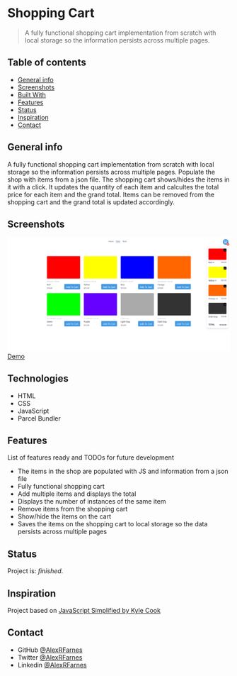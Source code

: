# Shopping Cart

> A fully functional shopping cart implementation from scratch with local storage so the information persists across multiple pages.

## Table of contents

- [General info](#general-info)
- [Screenshots](#screenshots)
- [Built With](#built-with)
- [Features](#features)
- [Status](#status)
- [Inspiration](#inspiration)
- [Contact](#contact)

## General info

A fully functional shopping cart implementation from scratch with local storage so the information persists across multiple pages. Populate the shop with items from a json file. The shopping cart shows/hides the items in it with a click. It updates the quantity of each item and calcultes the total price for each item and the grand total. Items can be removed from the shopping cart and the grand total is updated accordingly. 

## Screenshots

![Screenshot_2021-05-24 Store](https://github.com/AlexRFarnes/shopping-cart/blob/main/image/Screenshot_2021-05-24%20Store.png)
[Demo](https://laughing-chandrasekhar-d23771.netlify.app)

## Technologies

- HTML
- CSS
- JavaScript
- Parcel Bundler

## Features

List of features ready and TODOs for future development

- The items in the shop are populated with JS and information from a json file
- Fully functional shopping cart
- Add multiple items and displays the total
- Displays the number of instances of the same item
- Remove items from the shopping cart
- Show/hide the items on the cart
- Saves the items on the shopping cart to local storage so the data persists across multiple pages

## Status

Project is: _finished_.

## Inspiration

Project based on [JavaScript Simplified by Kyle Cook](https://javascriptsimplified.com/)

## Contact

- GitHub [@AlexRFarnes](https://github.com/AlexRFarnes)
- Twitter [@AlexRFarnes](https://twitter.com/alexrfarnes)
- Linkedin [@AlexRFarnes](https://www.linkedin.com/in/alexrfarnes/)
